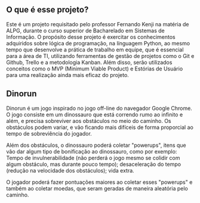 ## O que é esse projeto?
Este é um projeto requisitado pelo professor Fernando Kenji na matéria de ALPG, durante o curso superior de Bacharelado em Sistemas de Informação. O propósito desse projeto é exercitar os conhecimentos adquiridos sobre lógica de programação, na línguagem Python, ao mesmo tempo que desenvolve a prática de trabalho em equipe, que é essencial para a área de TI, utilizando ferramentas de gestão de projetos como o Git e Github, Trello e a metodologia Kanban. Além disso, serão utilizados conceitos como o MVP (Minimum Viable Product) e Estórias de Usuário para uma realização ainda mais eficaz do projeto.

## Dinorun
Dinorun é um jogo inspirado no jogo off-line do navegador Google Chrome. O jogo consiste em um dinossauro que está correndo rumo ao infinito e além, e precisa sobreviver aos obstáculos no meio do caminho. Os obstáculos podem variar, e vão ficando mais difíceis de forma proporcial ao tempo de sobreviência do jogador. 

Além dos obstáculos, o dinossauro poderá coletar "powerups", itens que vão dar algum tipo de bonificação ao dinossauro, como por exemplo: Tempo de invulnerabilidade (não perderá o jogo mesmo se colidir com algum obstáculo, mas durante pouco tempo); desaceleração do tempo (redução na velocidade dos obstáculos); vida extra.

O jogador poderá fazer pontuações maiores ao coletar esses "powerups" e também ao coletar moedas, que seram geradas de maneira aleatória pelo caminho.

